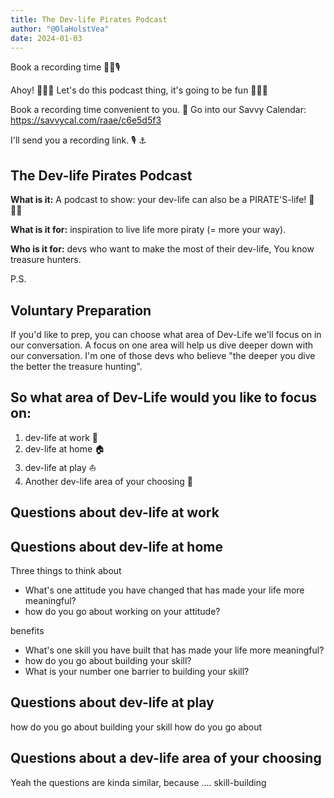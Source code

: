 ```yaml
---
title: The Dev-life Pirates Podcast
author: "@OlaHolstVea"
date: 2024-01-03
---
```


Book a recording time  📆😃🎙️

Ahoy! 🥳🏴‍☠️
Let's do this podcast thing, it's going to be fun 🥳🏴‍☠️

Book a recording time convenient to you. 📆
Go into our Savvy Calendar:
https://savvycal.com/raae/c6e5d5f3

I'll send you a recording link. 🎙️ ⚓

## The Dev-life Pirates Podcast

**What is it:** A podcast to show: your dev-life can also be a PIRATE'S-life! 🥳🏴‍☠️

**What is it for:** inspiration to live life more piraty (= more your way).

**Who is it for:** devs who want to make the most of their dev-life, You know treasure hunters.

P.S.

## Voluntary Preparation

If you'd like to prep, you can choose what area of Dev-Life we'll focus on in our conversation. A focus on one area will help us dive deeper down with our conversation. I'm one of those devs who believe "the deeper you dive the better the treasure hunting".

## So what area of Dev-Life would you like to focus on:

1. dev-life at work 🔧
2. dev-life at home 🏠
3. dev-life at play ⛵
4. Another dev-life area of your choosing 🥳




## Questions about dev-life at work


## Questions about dev-life at home

Three things to think about

- What's one attitude you have changed that has made your life more meaningful?
- how do you go about working on your attitude?




benefits
- What's one skill you have built that has made your life more meaningful?
- how do you go about building your skill?
- What is your number one barrier to building your skill?

## Questions about dev-life at play
how do you go about building your skill
how do you go about
## Questions about a dev-life area of your choosing


Yeah the questions are kinda similar, because .... skill-building